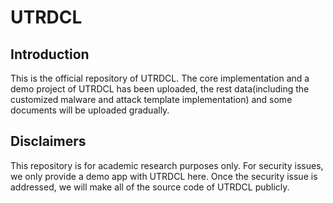 UTRDCL
====

## Introduction
This is the official repository of UTRDCL. The core implementation and a demo project of UTRDCL has been uploaded, the rest data(including the customized malware and attack template implementation) and some documents will be uploaded gradually.

## Disclaimers
This repository is for academic research purposes only. For security issues, we only provide a demo app with UTRDCL here. Once the security issue is addressed, we will make all of the source code of UTRDCL publicly.